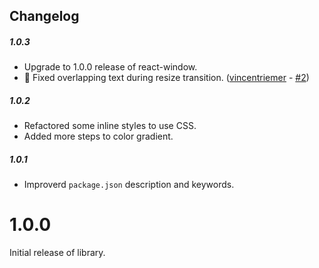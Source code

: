 Changelog
------------

##### 1.0.3
* Upgrade to 1.0.0 release of react-window.
* 🐛 Fixed overlapping text during resize transition. ([vincentriemer](https://github.com/vincentriemer) - [#2](https://github.com/bvaughn/react-flame-graph/pull/2))

##### 1.0.2
* Refactored some inline styles to use CSS.
* Added more steps to color gradient.

##### 1.0.1
* Improverd `package.json` description and keywords.

# 1.0.0
Initial release of library.
